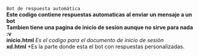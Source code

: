 `Bot de respuesta automática `
</br>
**Este codigo contiene respuestas automaticas al enviar un mensaje a un bot**
</br>
**Tambien tiene una pagina de inicio de sesion aunque no sirve para nada :v**
</br>
**inicio.html** *Es el codigo para el documento de inicio de sesión*
</br>
**xd.html** *Es la parte donde esta el bot con respuestas personalizadas.
